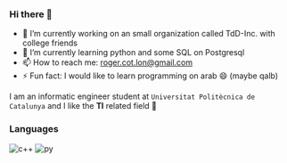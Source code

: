 ### Hi there 👋

- 🔭 I’m currently working on an small organization called TdD-Inc. with college friends
- 🌱 I’m currently learning python and some SQL on Postgresql
- 📫 How to reach me: roger.cot.lon@gmail.com
- ⚡ Fun fact: I would like to learn programming on arab 😄 (maybe qalb)

I am an informatic engineer student at `Universitat Politècnica de Catalunya` and I like the **TI** related field 🙌

###                                                                         Languages          

![c++](https://github.com/RogerCL24/RogerCL24/assets/90930371/03e379d9-9445-448f-b8dd-41b269e1bc25)
![py](https://github.com/RogerCL24/RogerCL24/assets/90930371/0c275073-54a7-4525-9e3e-068c5219eaa8)

